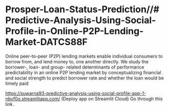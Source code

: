 # Prosper-Loan-Status-Prediction//# Predictive-Analysis-Using-Social-Profile-in-Online-P2P-Lending-Market-DATCS88F

Online peer-to-peer (P2P) lending markets enable individual consumers to borrow from, and lend money to, one another directly. We study the borrower-, loan- and group- related determinants of performance predictability in an online P2P lending market by conceptualizing financial and social strength to predict borrower rate and whether the loan would be timely paid


https://suwarna93-predictive-analysis-using-social-profile-app-1-nbvf0o.streamlitapp.com/ (Deploy app on Streamlit Cloud) Go through this link.
